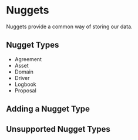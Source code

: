 # Nuggets

Nuggets provide a common way of storing our data. 

## Nugget Types

* Agreement
* Asset
* Domain
* Driver
* Logbook
* Proposal

## Adding a Nugget Type



## Unsupported Nugget Types